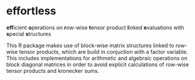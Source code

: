 # effortless

**eff**icient **o**perations on **r**ow-wise **t**ensor product **l**inked **e**valuations with **s**pecial **s**tructures

This R package makes use of block-wise matrix structures linked to row-wise tensor products, which are build in conjuction with a factor variable. This includes implementations for arithmetic and algebraic operations on block diagonal matrices in order to avoid explicit calculations of row-wise tensor products and kronecker sums.
